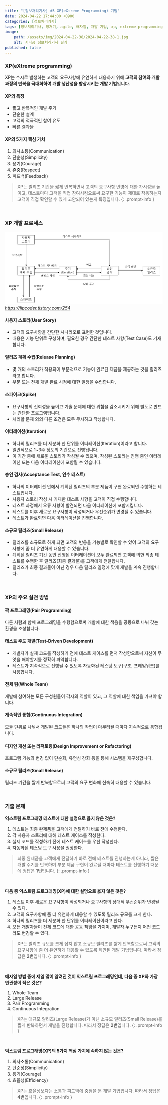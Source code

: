 ```yaml
---
title: "[정보처리기사] #3 XP(eXtreme Programming) 기법"
date: 2024-04-22 17:44:00 +0900
categories: [정보처리기사]
tags: [정보처리기사, 정처기, agile, 애자일, 개발 기법, xp, extreme programming, 익스트림 프로그래밍, user story, 사용자 스토리, release planning, 릴리즈 계획 수립, spike, 스파이크, iteration, 이터레이션, acceptance test, 승인 검사, small release, 소규모 릴리즈, pair programming, 짝 프로그래밍, test-driven development, tdd, 테스트 주도 개발, whole team, 전체 팀, continuous integration, 계속적인 통합, design improvement, 디자인 개선, refactoring, 리팩토링]
image:
    path: /assets/img/2024-04-22-38/2024-04-22-38-1.jpg
    alt: 시나공 정보처리기사 필기
published: false
---
```


### XP(eXtreme programming)

XP는 수시로 발생하는 고객의 요구사항에 유연하게 대응하기 위해 **고객의 참여와 개발 과정의 반복을 극대화하여 개발 생산성을 향상시키는 개발 기법**입니다.

#### XP의 특징

- 짧고 반복적인 개발 주기
- 단순한 설계
- 고객의 적극적인 참여 유도
- 빠른 결과물

#### XP의 5가지 핵심 가치

1. 의사소통(Communication)
2. 단순성(Simplicity)
3. 용기(Courage)
4. 존중(Respect)
5. 피드백(Feedback)

> XP는 릴리즈 기간을 짧게 반복하면서 고객의 요구사항 반영에 대한 가시성을 높이고, 테스트마다 고객을 직접 참여시킴으로써 요구한 기능이 제대로 작동하는지 고객이 직접 확인할 수 있게 고안되어 있는게 특징입니다.
{: .prompt-info }

&nbsp;

### XP 개발 프로세스


![XP 개발 프로세스](/assets/img/2024-04-22-40/2024-04-22-40-1.png)
_https://lipcoder.tistory.com/254_

#### 사용자 스토리(User Story)

- 고객의 요구사항을 간단한 시나리오로 표현한 것입니다.
- 내용은 기능 단위로 구성하며, 필요한 경우 간단한 테스트 사항(Test Case)도 기재합니다.

#### 릴리즈 계획 수립(Release Planning)

- 몇 개의 스토리가 적용되어 부분적으로 기능이 완료된 제품을 제공하는 것을 릴리즈라고 합니다.
- 부분 또는 전체 개발 완료 시점에 대한 일정을 수립합니다.

#### 스파이크(Spike)

- 요구사항의 신뢰성을 높이고 기술 문제에 대한 위험을 감소시키기 위해 별도로 만드는 간단한 프로그램입니다.
- 처리할 문제 외의 다른 조건은 모두 무시하고 작성합니다.

#### 이터레이션(Iteration)

- 하나의 릴리즈를 더 세분화 한 단위를 이터레이션(Iteration)이라고 합니다.
- 일반적으로 1~3주 정도의 기간으로 진행됩니다.
- 이 기간 중에 새로운 스토리가 작성될 수 있으며, 작성된 스토리는 진행 중인 이터레이션 또는 다음 이터레이션에 포함될 수 있습니다.

#### 승인 검사(Acceptance Test, 인수 테스트)

- 하나의 이터레이션 안에서 계획된 릴리즈의 부분 제품이 구현 완료되면 수행하는 테스트입니다.
- 사용자 스토리 작성 시 기재한 테스트 사항을 고객이 직접 수행합니다.
- 테스트 과정에서 오류 사항이 발견되면 다음 이터레이션에 포함시킵니다.
- 테스트를 이후 새로운 요구사항이 작성되거나 우선순위가 변경될 수 있습니다.
- 테스트가 완료되면 다음 이터레이션을 진행합니다.

#### 소규모 릴리즈(Small Release)

- 릴리즈를 소규모로 하게 되면 고객의 반응을 기능별로 확인할 수 있어 고객의 요구사항에 좀 더 유연하게 대응할 수 있습니다.
- 계획된 릴리즈 기간 동안 진행된 이터레이션이 모두 완료되면 고객에 의한 최종 테스트를 수행한 후 릴리즈(최종 결과물)를 고객에게 전달합니다.
- 릴리즈가 최종 결과물이 아닌 경우 다음 릴리즈 일정에 맞게 개발을 계속 진행합니다.

&nbsp;

### XP의 주요 실천 방법

#### 짝 프로그래밍(Pair Programming)

다른 사람과 함께 프로그래밍을 수행함으로써 개발에 대한 책음을 공동으로 나눠 갖는 환경을 조성합니다.

#### 테스트 주도 개발(Test-Driven Development)

- 개발자가 실제 코드를 작성하기 전에 테스트 케이스를 먼저 작성함으로써 자신이 무엇을 해야할지를 정확히 파악합니다.
- 테스트가 지속적으로 진행될 수 있도록 자동화된 테스팅 도구(구조, 프레임워크)를 사용합니다.

#### 전체 팀(Whole Team)

개발에 참여하는 모든 구성원들이 각자의 역할이 있고, 그 역할에 대한 책임을 가져야 합니다.

#### 계속적인 통합(Continuous Integration)

모듈 단위로 나눠서 개발된 코드들은 하나의 작업이 마무리될 때마다 지속적으로 통합됩니다.

#### 디자인 개선 또는 리팩토링(Design Improvement or Refactoring)

프로그램 기능의 변경 없이 단순화, 유연성 강화 등을 통해 시스템을 재구성합니다.

#### 소규모 릴리즈(Small Release)

릴리즈 기간을 짧게 반복함으로써 고객의 요구 변화에 신속히 대응할 수 있습니다.

&nbsp;

### 기출 문제

**익스트림 프로그래밍 테스트에 대한 설명으로 옳지 않은 것은?**

1. 테스트는 최종 완제품을 고객에게 전달하기 바로 전에 수행한다.
2. 각 사용자 스토리에 대해 테스트 케이스를 작성한다.
3. 실제 코드를 작성하기 전에 테스트 케이스를 우선 작성한다.
4. 자동화된 테스팅 도구 사용을 권장한다.

> 최종 완제품을 고객에게 전달하기 바로 전에 테스트를 진행하는게 아니라, 짧은 개발 주기를 반복하며 부분 제품 구현이 완료될 때마다 테스트를 진행하기 때문에 정답은 **1번**입니다.
{: .prompt-info }

&nbsp;

**다음 중 익스트림 프로그래밍(XP)에 대한 설명으로 옳지 않은 것은?**

1. 테스트 이후 새로운 요구사항이 작성되거나 요구사항의 상대적 우선순위가 변경될 수 있다.
2. 고객의 요구사항에 좀 더 유연하게 대응할 수 있도록 릴리즈 규모를 크게 한다.
3. 하나의 릴리즈를 더 세분화 한 단위를 이터레이션이라고 한다.
4. 모든 개발자들이 전체 코드에 대한 공동 책임을 가지며, 개발자 누구든지 어떤 코드라도 변경할 수 있다.

> XP는 릴리즈 규모를 크게 잡지 않고 소규모 릴리즈를 짧게 반복함으로써 고객의 요구사항에 좀 더 유연하게 대응할 수 있도록 제안된 개발 기법입니다. 따라서 정답은 **2번**입니다.
{: .prompt-info }

&nbsp;

**애자일 방법 중에 제일 많이 알려진 것이 익스트림 프로그래밍인데, 다음 중 XP와 가장 연관성이 적은 것은?**

1. Whole Team
2. Large Release
3. Pair Programming
4. Continuous Integration

> XP는 대규모 릴리즈(Large Release)가 아닌 소규모 릴리즈(Small Release)를 짧게 반복하면서 개발을 진행합니다. 따라서 정답은 **2번**입니다.
{: .prompt-info }

&nbsp;

**익스트림 프로그래밍(XP)의 5가지 핵심 가치에 속하지 않는 것은?**

1. 의사소통(Communication)
2. 단순성(Simplicity)
3. 용기(Courage)
4. 효율성(Efficiency)

> XP는 효율성보다는 소통과 피드백에 중점을 둔 개발 기법입니다. 따라서 정답은 **4번**입니다.
{: .prompt-info }